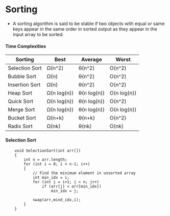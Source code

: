 # Sorting
* A sorting algorithm is said to be stable if two objects with equal or same keys appear in the same order in sorted output as they appear in the input array to be sorted.

#### Time Complexities
Sorting | Best| Average|Worst
--|--|--|--|
Selection Sort|Ω(n^2)|θ(n^2)|O(n^2)	 
Bubble Sort|Ω(n)|	θ(n^2)|	O(n^2)	 
Insertion Sort|Ω(n)|	θ(n^2)|	O(n^2)	 
Heap Sort|	Ω(n log(n))|	θ(n log(n))|	O(n log(n))	 
Quick Sort|	Ω(n log(n))|	θ(n log(n))|	O(n^2)	 
Merge Sort|	Ω(n log(n))|	θ(n log(n))|	O(n log(n))	 
Bucket Sort|	Ω(n+k)|	θ(n+k)|	O(n^2)	 
Radix Sort|	Ω(nk)|	θ(nk)|	O(nk)

#### Selection Sort
```
    void SelectionSort(int arr[])
    {
        int n = arr.length;  
        for (int i = 0; i < n-1; i++)
        {
            // Find the minimum element in unsorted array
            int min_idx = i;
            for (int j = i+1; j < n; j++)
                if (arr[j] < arr[min_idx])
                    min_idx = j;
  
            swap(arr,mind_idx,i);
        }
    }
```    
